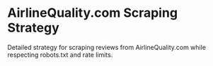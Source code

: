 # AirlineQuality.com Scraping Strategy

Detailed strategy for scraping reviews from AirlineQuality.com while respecting robots.txt and rate limits.
